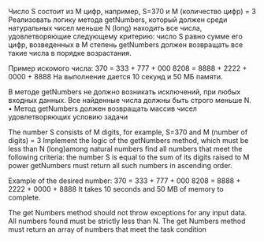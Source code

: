 Число S состоит из M цифр, например, S=370 и M (количество цифр) = 3 Реализовать логику метода getNumbers,
который должен среди натуральных чисел меньше N (long) находить все числа, удовлетворяющие следующему критерию: 
число S равно сумме его цифр, возведенных в M степень getNumbers должен возвращать все такие числа в порядке возрастания.

Пример искомого числа: 370 = 333 + 777 + 000 8208 = 8888 + 2222 + 0000 + 8888 На выполнение дается 10 секунд и 50 МБ памяти.

В методе getNumbers не должно возникать исключений, при любых входных данных.
Все найденные числа должны быть строго меньше N. • Метод getNumbers должен возвращать массив чисел удовлетворяющих условию задачи

The number S consists of M digits, for example, S=370 and M (number of digits) = 3 Implement the logic of the getNumbers method,
which must be less than N (long)among natural numbers find all numbers that meet the following criteria:
the number S is equal to the sum of its digits raised to M power getNumbers must return all such numbers in ascending order.

Example of the desired number: 370 = 333 + 777 + 000 8208 = 8888 + 2222 + 0000 + 8888 It takes 10 seconds and 50 MB of memory to complete.

The get Numbers method should not throw exceptions for any input data.
All numbers found must be strictly less than N.
The get Numbers method must return an array of numbers that meet the task condition
